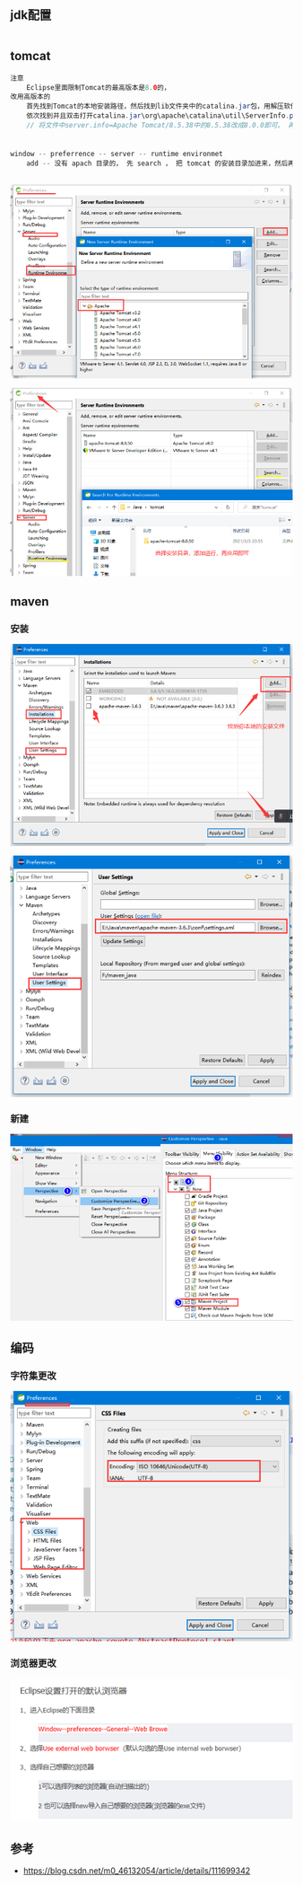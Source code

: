 ## jdk配置

```java
```



## tomcat

```java
注意
    Eclipse里面限制Tomcat的最高版本是8.0的，
改用高版本的
    首先找到Tomcat的本地安装路径，然后找到lib文件夹中的catalina.jar包，用解压软件打开这个jar包，
    依次找到并且双击打开catalina.jar\org\apache\catalina\util\ServerInfo.properties文件
    // 将文件中server.info=Apache Tomcat/8.5.38中的8.5.38改成8.0.0即可。 再配置即可
    
    
window -- preferrence -- server -- runtime environmet  
    add -- 没有 apach 目录的， 先 search ， 把 tomcat 的安装目录加进来，然后再点 apach
    
```

![image-20210504213522179](image-20210504213522179.png)

![image-20210504212829811](image-20210504212829811.png)

## maven

### 安装

![image-20210503210054033](image-20210503210054033.png)



![image-20210503210121696](image-20210503210121696.png)



### 新建

![image-20210503210624965](image-20210503210624965.png)



## 编码

### 字符集更改

![image-20210504215639998](image-20210504215639998.png)

### 浏览器更改

![image-20210505115012459](image-20210505115012459.png)



## 参考

* https://blog.csdn.net/m0_46132054/article/details/111699342